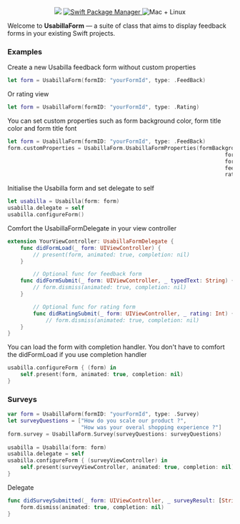 <p align="center">
    <img src="https://img.shields.io/badge/Swift-5.0-orange.svg" />
    <a href="https://swift.org/package-manager">
        <img src="https://img.shields.io/cocoapods/v/UsabillaForm.svg" alt="Swift Package Manager" />
    </a>
    <img src="https://img.shields.io/badge/platforms-ios-brightgreen.svg?style=flat" alt="Mac + Linux" />
</p>

Welcome to **UsabillaForm** — a suite of class that aims to display feedback forms in your existing Swift projects. 

### Examples 

Create a new Usabilla feedback form without custom properties
```swift
let form = UsabillaForm(formID: "yourFormId", type: .FeedBack)
```

Or rating view
```swift
let form = UsabillaForm(formID: "yourFormId", type: .Rating)
```

You can set custom properties such as form background color, form title color and form title font
```swift
let form = UsabillaForm(formID: "yourFormId", type: .FeedBack)
form.customProperties = UsabillaForm.UsabillaFormProperties(formBackgroundColor: .white,
                                                                    formTitleTextColor: .black,
                                                                    formTitleFont: .systemFont(ofSize: 12, weight: .light),
                                                                    feedBackQuestionTitle: "Your feedback",
                                                                    ratingTitle: "Rate our awesome app")
```

Initialise the Usabilla form and set delegate to self
```swift
let usabilla = Usabilla(form: form)
usabilla.delegate = self
usabilla.configureForm()
```

Comfort the UsabillaFormDelegate in your view controller
```swift
extension YourViewController: UsabillaFormDelegate {
	func didFormLoad(_ form: UIViewController) {
		// present(form, animated: true, completion: nil)
	}

    	// Optional func for feedback form
	func didFormSubmit(_ form: UIViewController, _ typedText: String) {
		// form.dismiss(animated: true, completion: nil)
	}	

        // Optional func for rating form
    	func didRatingSubmit(_ form: UIViewController, _ rating: Int) {
        	// form.dismiss(animated: true, completion: nil)
	}
}
```

You can load the form with completion handler. You don't have to comfort the didFormLoad if you use completion handler
```swift
usabilla.configureForm { (form) in
    self.present(form, animated: true, completion: nil)            
}
```

### Surveys
```swift
var form = UsabillaForm(formID: "yourFormId", type: .Survey)
let surveyQuestions = ["How do you scale our product ?",
                       "How was your overal shopping experience ?"]
form.survey = UsabillaForm.Survey(surveyQuestions: surveyQuestions)
        
usabilla = Usabilla(form: form)
usabilla.delegate = self
usabilla.configureForm { (surveyViewController) in
    self.present(surveyViewController, animated: true, completion: nil)
}
```

Delegate
```swift
func didSurveySubmitted(_ form: UIViewController, _ surveyResult: [String : Int]) {
    form.dismiss(animated: true, completion: nil)    
}
```